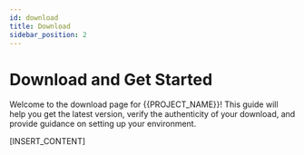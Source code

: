 ```yaml
---
id: download
title: Download
sidebar_position: 2
---
```


# Download and Get Started

Welcome to the download page for {{PROJECT_NAME}}! This guide will help you get the latest version, verify the authenticity of your download, and provide guidance on setting up your environment.

[INSERT_CONTENT]
